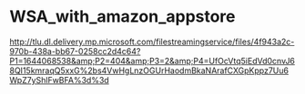 # WSA_with_amazon_appstore
http://tlu.dl.delivery.mp.microsoft.com/filestreamingservice/files/4f943a2c-970b-438a-bb67-0258cc2d4c64?P1=1644068538&amp;P2=404&amp;P3=2&amp;P4=UfOcVtq5iEdVd0cnvJ68QI15kmraqQ5xxG%2bs4VwHgLnzOGUrHaodmBkaNArafCXGpKppz7Uu6WpZ7yShlFwBFA%3d%3d
